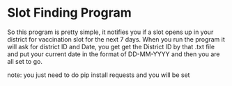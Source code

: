 # Slot Finding Program

So this program is pretty simple, it notifies you if a slot opens up in your district for vaccination slot for the next 7 days. 
When you run the program it will ask for district ID and Date, you get get the District ID by that .txt file and put your current date in the format of DD-MM-YYYY
and then you are all set to go.

note: you just need to do pip install requests and you will be set
